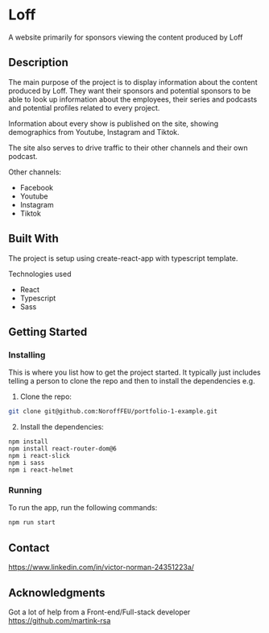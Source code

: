 # Loff


A website primarily for sponsors viewing the content produced by Loff

## Description

The main purpose of the project is to display information about the content produced by Loff.
They want their sponsors and potential sponsors to be able to look up information about the employees, their series and podcasts and potential profiles related to every project.

Information about every show is published on the site, showing demographics from Youtube, Instagram and Tiktok.

The site also serves to drive traffic to their other channels and their own podcast.

Other channels:

- Facebook
- Youtube
- Instagram
- Tiktok

## Built With

The project is setup using create-react-app with typescript template.

Technologies used

- React
- Typescript
- Sass

## Getting Started

### Installing

This is where you list how to get the project started. It typically just includes telling a person to clone the repo and then to install the dependencies e.g.

1. Clone the repo:

```bash
git clone git@github.com:NoroffFEU/portfolio-1-example.git
```

2. Install the dependencies:

```
npm install
npm install react-router-dom@6
npm i react-slick
npm i sass
npm i react-helmet
```

### Running

To run the app, run the following commands:

```bash
npm run start
```

## Contact

https://www.linkedin.com/in/victor-norman-24351223a/


## Acknowledgments

Got a lot of help from a Front-end/Full-stack developer
https://github.com/martink-rsa
